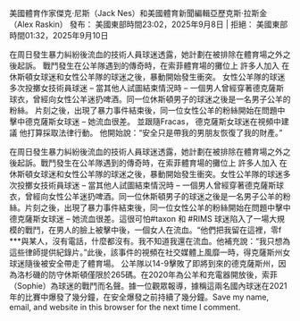 美國體育作家傑克·尼斯（Jack Nes）和美國體育新聞編輯亞歷克斯·拉斯金（Alex Raskin）  發布：     美國東部時間23:02，2025年9月8日      |  拒絕：     美國東部時間01:32，2025年9月10日           

 

在周日發生暴力糾紛後流血的技術人員球迷透露，她計劃在被排除在體育場之外之後起訴。
戰鬥發生在公羊隊遇到的傳奇時，在索菲體育場的攤位上 許多人加入 在休斯頓女球迷和女性公羊隊的球迷之後，暴動開始發生衝突。
女性公羊隊的球迷多次投擲女技術員球迷 – 當其他人試圖結束情況時 – 一個男人曾經穿著德克薩斯球衣，曾經向女性公羊迷扔啤酒。同一位休斯頓男子的球迷之後是一名男子公羊的粉絲。
片刻之後，出現了暴力事件結束後，同一位女性公羊的粉絲開始在問題中擊中德克薩斯女球迷 – 她流血很差。
並跟隨Fracas， 德克薩斯女球迷在視頻中建議 他打算採取法律行動。
他開始說：“安全只是帶我的男朋友恢復了我的財產。”


 
在周日發生暴力糾紛後流血的技術人員球迷透露，她計劃在被排除在體育場之外之後起訴。戰鬥發生在公羊隊遇到的傳奇時，在索菲體育場的攤位上 許多人加入 在休斯頓女球迷和女性公羊隊的球迷之後，暴動開始發生衝突。女性公羊隊的球迷多次投擲女技術員球迷 – 當其他人試圖結束情況時 – 一個男人曾經穿著德克薩斯球衣，曾經向女性公羊迷扔啤酒。同一位休斯頓男子的球迷之後是一名男子公羊的粉絲。片刻之後，出現了暴力事件結束後，同一位女性公羊的粉絲開始在問題中擊中德克薩斯女球迷 – 她流血很差。這很可怕#taxon 和 #RIMS 球迷陷入了一場大規模的戰鬥，在男人的臉上被擊中後，一個女人在流血。“他們把我留在這裡，零f ***與某人，沒有電話，什麼都沒有。我不知道我還在流血。他補充說：“我只想為這些律師提供紀錄片。”此後，該事件的視頻在社交媒體上風靡一時，得克薩斯州女球迷隨後被安全帶走了體育場。 公羊隊以14-9擊敗了即將到來的德克薩斯州，因為洛杉磯的防守休斯頓僅限於265碼。在2020年為公羊和充電器開放後，索菲（Sophie）為球迷的戰鬥而名聲。據一位觀眾報導，據稱這兩名國內球迷在2021年的比賽中爆發了幾分鐘，在安全爆發之前持續了幾分鐘。Save my name, email, and website in this browser for the next time I comment.